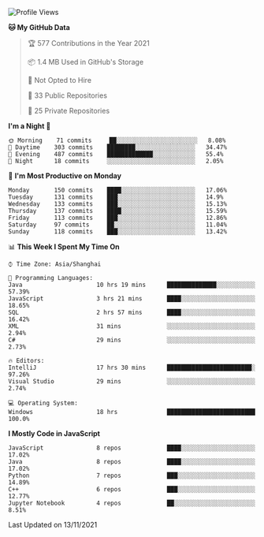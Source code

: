 <!--START_SECTION:waka-->
![Profile Views](http://img.shields.io/badge/Profile%20Views-0-blue)

**🐱 My GitHub Data** 

> 🏆 577 Contributions in the Year 2021
 > 
> 📦 1.4 MB Used in GitHub's Storage 
 > 
> 🚫 Not Opted to Hire
 > 
> 📜 33 Public Repositories 
 > 
> 🔑 25 Private Repositories  
 > 
**I'm a Night 🦉** 

```text
🌞 Morning    71 commits     ██░░░░░░░░░░░░░░░░░░░░░░░   8.08% 
🌆 Daytime    303 commits    ████████░░░░░░░░░░░░░░░░░   34.47% 
🌃 Evening    487 commits    █████████████░░░░░░░░░░░░   55.4% 
🌙 Night      18 commits     ░░░░░░░░░░░░░░░░░░░░░░░░░   2.05%

```
📅 **I'm Most Productive on Monday** 

```text
Monday       150 commits    ████░░░░░░░░░░░░░░░░░░░░░   17.06% 
Tuesday      131 commits    ███░░░░░░░░░░░░░░░░░░░░░░   14.9% 
Wednesday    133 commits    ███░░░░░░░░░░░░░░░░░░░░░░   15.13% 
Thursday     137 commits    ████░░░░░░░░░░░░░░░░░░░░░   15.59% 
Friday       113 commits    ███░░░░░░░░░░░░░░░░░░░░░░   12.86% 
Saturday     97 commits     ██░░░░░░░░░░░░░░░░░░░░░░░   11.04% 
Sunday       118 commits    ███░░░░░░░░░░░░░░░░░░░░░░   13.42%

```


📊 **This Week I Spent My Time On** 

```text
⌚︎ Time Zone: Asia/Shanghai

💬 Programming Languages: 
Java                     10 hrs 19 mins      ██████████████░░░░░░░░░░░   57.39% 
JavaScript               3 hrs 21 mins       ████░░░░░░░░░░░░░░░░░░░░░   18.65% 
SQL                      2 hrs 57 mins       ████░░░░░░░░░░░░░░░░░░░░░   16.42% 
XML                      31 mins             ░░░░░░░░░░░░░░░░░░░░░░░░░   2.94% 
C#                       29 mins             ░░░░░░░░░░░░░░░░░░░░░░░░░   2.73%

🔥 Editors: 
IntelliJ                 17 hrs 30 mins      ████████████████████████░   97.26% 
Visual Studio            29 mins             ░░░░░░░░░░░░░░░░░░░░░░░░░   2.74%

💻 Operating System: 
Windows                  18 hrs              █████████████████████████   100.0%

```

**I Mostly Code in JavaScript** 

```text
JavaScript               8 repos             ████░░░░░░░░░░░░░░░░░░░░░   17.02% 
Java                     8 repos             ████░░░░░░░░░░░░░░░░░░░░░   17.02% 
Python                   7 repos             ███░░░░░░░░░░░░░░░░░░░░░░   14.89% 
C++                      6 repos             ███░░░░░░░░░░░░░░░░░░░░░░   12.77% 
Jupyter Notebook         4 repos             ██░░░░░░░░░░░░░░░░░░░░░░░   8.51%

```



 Last Updated on 13/11/2021
<!--END_SECTION:waka-->　　
